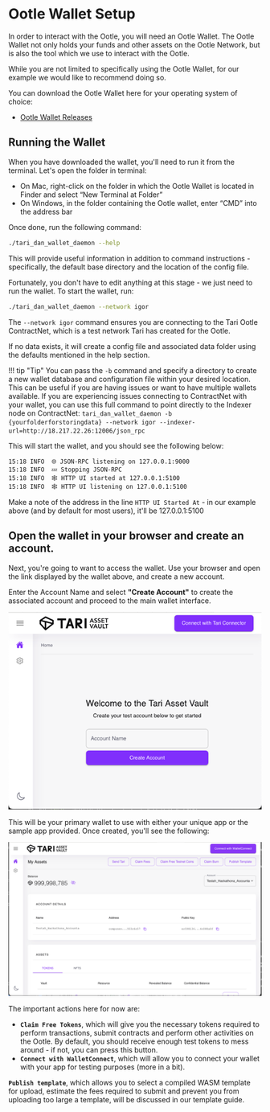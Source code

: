 # Ootle Wallet Setup
In order to interact with the Ootle, you will need an Ootle Wallet. The Ootle Wallet not only holds your funds and other assets on the Ootle Network, but is also the tool which we use to interact with the Ootle.

While you are not limited to specifically using the Ootle Wallet, for our example we would like to recommend doing so.

You can download the Ootle Wallet here for your operating system of choice:

- [Ootle Wallet Releases](https://github.com/tari-project/tari-dan/releases)

## Running the Wallet
When you have downloaded the wallet, you'll need to run it from the terminal. Let's open the folder in terminal: 

- On Mac, right-click on the folder in which the Ootle Wallet is located in Finder and select “New Terminal at Folder”
- On Windows, in the folder containing the Ootle wallet, enter “CMD” into the address bar

Once done, run the following command:
   
```bash
./tari_dan_wallet_daemon --help
```

This will provide useful information in addition to command instructions - specifically, the default base directory and the location of the config file.

Fortunately, you don't have to edit anything at this stage - we just need to run the wallet. To start the wallet, run:

```bash
./tari_dan_wallet_daemon --network igor
```

The `--network igor` command ensures you are connecting to the Tari Ootle ContractNet, which is a test network Tari has created for the Ootle.

If no data exists, it will create a config file and associated data folder using the defaults mentioned in the help section.

!!! tip "Tip"
    You can pass the `-b` command and specify a directory to create a new wallet database and configuration file within your desired location. This can be useful if you are having issues or want to have multiple wallets available. If you are experiencing issues connecting to ContractNet with your wallet, you can use this full command to point directly to the Indexer node on ContractNet: `tari_dan_wallet_daemon -b {yourfolderforstoringdata} --network igor --indexer-url=http://18.217.22.26:12006/json_rpc`

This will start the wallet, and you should see the following below:

```bash
15:18 INFO  🌐 JSON-RPC listening on 127.0.0.1:9000
15:18 INFO  💤 Stopping JSON-RPC
15:18 INFO  🕸️ HTTP UI started at 127.0.0.1:5100
15:18 INFO  🕸️ HTTP UI listening on 127.0.0.1:5100
```

Make a note of the address in the line `HTTP UI Started At` - in our example above (and by default for most users), it'll be 127.0.0.1:5100

## Open the wallet in your browser and create an account.

Next, you're going to want to access the wallet. Use your browser and open the link displayed by the wallet above, and create a new account.

Enter the Account Name and select **"Create Account"** to create the associated account and proceed to the main wallet interface.

![Alt text](../images/tari_dan_wallet_account_creation.png)

This will be your primary wallet to use with either your unique app or the sample app provided. Once created, you'll see the following:

![Alt text](../images/wallet_interface.png)

The important actions here for now are:

- **`Claim Free Tokens`**, which will give you the necessary tokens required to perform transactions, submit contracts and perform other activities on the Ootle. By default, you should receive enough test tokens to mess around - if not, you can press this button.
- **`Connect with WalletConnect`**, which will allow you to connect your wallet with your app for testing purposes (more in a bit).

**`Publish template`**, which allows you to select a compiled WASM template for upload, estimate the fees required to submit and prevent you from uploading too large a template, will be discussed in our template guide.
